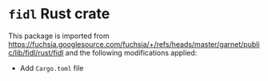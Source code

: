 # `fidl` Rust crate

This package is imported from
<https://fuchsia.googlesource.com/fuchsia/+/refs/heads/master/garnet/public/lib/fidl/rust/fidl>
and the following modifications applied:

- Add `Cargo.toml` file
